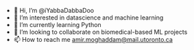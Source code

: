 - 👋 Hi, I’m @iYabbaDabbaDoo
- 👀 I’m interested in datascience and machine learning
- 🌱 I’m currently learning Python
- 💞️ I’m looking to collaborate on biomedical-based ML projects
- 📫 How to reach me amir.moghaddam@mail.utoronto.ca

<!---
iYabbaDabbaDoo/iYabbaDabbaDoo is a ✨ special ✨ repository because its `README.md` (this file) appears on your GitHub profile.
You can click the Preview link to take a look at your changes.
--->
